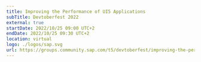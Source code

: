 ```yaml
---
title: Improving the Performance of UI5 Applications
subTitle: Devtoberfest 2022
external: true
startDate: 2022/10/25 09:00 UTC+2
endDate: 2022/10/25 09:30 UTC+2
location: virtual
logo: ./logos/sap.svg
url: https://groups.community.sap.com/t5/devtoberfest/improving-the-performance-of-ui5-applications/ec-p/9012#M42
---
```

